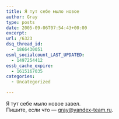 ```yaml
---
title: Я тут себе мыло новое
author: Gray
type: posts
date: 2005-09-06T07:54:43+00:00
excerpt:
url: /6323
dsq_thread_id:
  - 1866430051
esml_socialcount_LAST_UPDATED:
  - 1497254412
essb_cache_expire:
  - 1615167035
categories:
  - Uncategorized

---
```








Я тут себе мыло новое завел.  
Пишите, если что &#8212; <a href="mailto:gray@yandex-team.ru" target="_blank">gray@yandex-team.ru</a>.